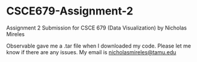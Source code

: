# CSCE679-Assignment-2
Assignment 2 Submission for CSCE 679 (Data Visualization) by Nicholas Mireles

Observable gave me a .tar file when I downloaded my code. Please let me know if there are any issues. My email is nicholasmireles@tamu.edu

